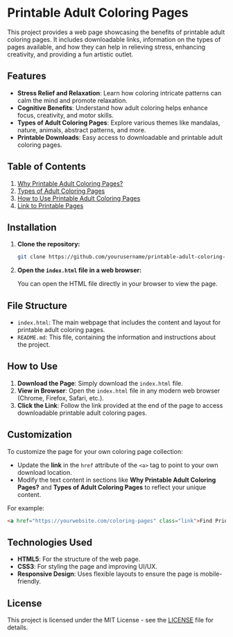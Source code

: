# Printable Adult Coloring Pages

This project provides a web page showcasing the benefits of printable adult coloring pages. It includes downloadable links, information on the types of pages available, and how they can help in relieving stress, enhancing creativity, and providing a fun artistic outlet.

## Features

- **Stress Relief and Relaxation**: Learn how coloring intricate patterns can calm the mind and promote relaxation.
- **Cognitive Benefits**: Understand how adult coloring helps enhance focus, creativity, and motor skills.
- **Types of Adult Coloring Pages**: Explore various themes like mandalas, nature, animals, abstract patterns, and more.
- **Printable Downloads**: Easy access to downloadable and printable adult coloring pages.

## Table of Contents

1. [Why Printable Adult Coloring Pages?](#why-printable-adult-coloring-pages)
2. [Types of Adult Coloring Pages](#types-of-adult-coloring-pages)
3. [How to Use Printable Adult Coloring Pages](#how-to-use-printable-adult-coloring-pages)
4. [Link to Printable Pages](#link-to-printable-pages)

## Installation

1. **Clone the repository:**

   ```bash
   git clone https://github.com/yourusername/printable-adult-coloring-pages.git
   ```

2. **Open the `index.html` file in a web browser:**

   You can open the HTML file directly in your browser to view the page.

## File Structure

- `index.html`: The main webpage that includes the content and layout for printable adult coloring pages.
- `README.md`: This file, containing the information and instructions about the project.

## How to Use

1. **Download the Page**: Simply download the `index.html` file.
2. **View in Browser**: Open the `index.html` file in any modern web browser (Chrome, Firefox, Safari, etc.).
3. **Click the Link**: Follow the link provided at the end of the page to access downloadable printable adult coloring pages.

## Customization

To customize the page for your own coloring page collection:
- Update the **link** in the `href` attribute of the `<a>` tag to point to your own download location.
- Modify the text content in sections like **Why Printable Adult Coloring Pages?** and **Types of Adult Coloring Pages** to reflect your unique content.
  
For example:

```html
<a href="https://yourwebsite.com/coloring-pages" class="link">Find Printable Adult Coloring Pages Here</a>
```

## Technologies Used

- **HTML5**: For the structure of the web page.
- **CSS3**: For styling the page and improving UI/UX.
- **Responsive Design**: Uses flexible layouts to ensure the page is mobile-friendly.

## License

This project is licensed under the MIT License - see the [LICENSE](LICENSE) file for details.
